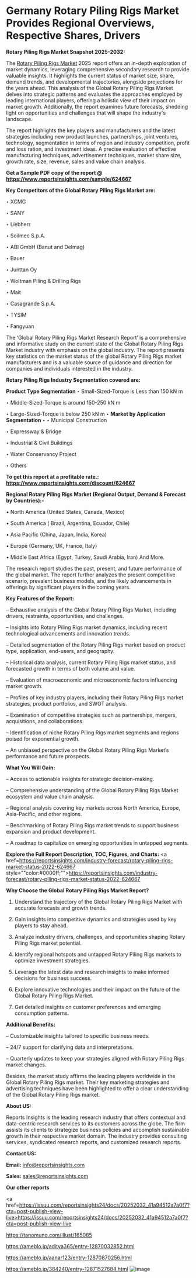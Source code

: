 # Germany Rotary Piling Rigs Market Provides Regional Overviews, Respective Shares, Drivers

<strong>Rotary Piling Rigs Market Snapshot 2025-2032:</strong>

The <a href=https://www.reportsinsights.com/sample/624667>Rotary Piling Rigs Market</a> 2025 report offers an in-depth exploration of market dynamics, leveraging comprehensive secondary research to provide valuable insights. It highlights the current status of market size, share, demand trends, and developmental trajectories, alongside projections for the years ahead. This analysis of the Global Rotary Piling Rigs Market delves into strategic patterns and evaluates the approaches employed by leading international players, offering a holistic view of their impact on market growth. Additionally, the report examines future forecasts, shedding light on opportunities and challenges that will shape the industry's landscape.

The report highlights the key players and manufacturers and the latest strategies including new product launches, partnerships, joint ventures, technology, segmentation in terms of region and industry competition, profit and loss ration, and investment ideas. A precise evaluation of effective manufacturing techniques, advertisement techniques, market share size, growth rate, size, revenue, sales and value chain analysis.

<strong>Get a Sample PDF copy of the report @ <a href=https://www.reportsinsights.com/sample/624667 style=color:#0000ff;>https://www.reportsinsights.com/sample/624667</a></strong>

<strong>Key Competitors of the Global Rotary Piling Rigs Market are:</strong>

‣ XCMG

‣ SANY

‣ Liebherr

‣ Soilmec S.p.A.

‣ ABI GmbH (Banut and Delmag)

‣ Bauer

‣ Junttan Oy

‣ Woltman Piling & Drilling Rigs

‣ Mait

‣ Casagrande S.p.A.

‣ TYSIM

‣ Fangyuan

The ‘Global Rotary Piling Rigs Market Research Report’ is a comprehensive and informative study on the current state of the Global Rotary Piling Rigs Market industry with emphasis on the global industry. The report presents key statistics on the market status of the global Rotary Piling Rigs market manufacturers and is a valuable source of guidance and direction for companies and individuals interested in the industry.

<strong>Rotary Piling Rigs Industry Segmentation covered are:</strong>

<strong>Product Type Segmentation</strong>
‣
Small-Sized-Torque is Less than 150 kN m

‣ Middle-Sized-Torque is around 150-250 kN m

‣ Large-Sized-Torque is below 250 kN m
‣ 
<strong>Market by Application Segmentation</strong>
‣
‣  Municipal Construction

‣ Expressway & Bridge

‣ Industrial & Civil Buildings

‣ Water Conservancy Project

‣ Others

<strong>To get this report at a profitable rate.: <a href=https://www.reportsinsights.com/discount/624667 style=color:#0000ff;>https://www.reportsinsights.com/discount/624667</a></strong>

<strong>Regional Rotary Piling Rigs Market (Regional Output, Demand &amp; Forecast by Countries):-</strong>

• North America (United States, Canada, Mexico)

• South America ( Brazil, Argentina, Ecuador, Chile)

• Asia Pacific (China, Japan, India, Korea)

• Europe (Germany, UK, France, Italy)

• Middle East Africa (Egypt, Turkey, Saudi Arabia, Iran) And More.

The research report studies the past, present, and future performance of the global market. The report further analyzes the present competitive scenario, prevalent business models, and the likely advancements in offerings by significant players in the coming years.

<strong>Key Features of the Report:</strong>

– Exhaustive analysis of the Global Rotary Piling Rigs Market, including drivers, restraints, opportunities, and challenges.

– Insights into Rotary Piling Rigs market dynamics, including recent technological advancements and innovation trends.

– Detailed segmentation of the Rotary Piling Rigs market based on product type, application, end-users, and geography.

– Historical data analysis, current Rotary Piling Rigs market status, and forecasted growth in terms of both volume and value.

– Evaluation of macroeconomic and microeconomic factors influencing market growth.

– Profiles of key industry players, including their Rotary Piling Rigs market strategies, product portfolios, and SWOT analysis.

– Examination of competitive strategies such as partnerships, mergers, acquisitions, and collaborations.

– Identification of niche Rotary Piling Rigs market segments and regions poised for exponential growth.

– An unbiased perspective on the Global Rotary Piling Rigs Market’s performance and future prospects.

<strong>What You Will Gain:</strong>

– Access to actionable insights for strategic decision-making.

– Comprehensive understanding of the Global Rotary Piling Rigs Market ecosystem and value chain analysis.

– Regional analysis covering key markets across North America, Europe, Asia-Pacific, and other regions.

– Benchmarking of Rotary Piling Rigs market trends to support business expansion and product development.

– A roadmap to capitalize on emerging opportunities in untapped segments.

<strong>Explore the Full Report Description, TOC, Figures, and Charts:</strong>
<a href=https://reportsinsights.com/industry-forecast/rotary-piling-rigs-market-status-2022-624667 style=""color:#0000ff;"">https://reportsinsights.com/industry-forecast/rotary-piling-rigs-market-status-2022-624667</a>

<strong>Why Choose the Global Rotary Piling Rigs Market Report?</strong>

1. Understand the trajectory of the Global Rotary Piling Rigs Market with accurate forecasts and growth trends.

2. Gain insights into competitive dynamics and strategies used by key players to stay ahead.

3. Analyze industry drivers, challenges, and opportunities shaping Rotary Piling Rigs market potential.

4. Identify regional hotspots and untapped Rotary Piling Rigs markets to optimize investment strategies.

5. Leverage the latest data and research insights to make informed decisions for business success.

6. Explore innovative technologies and their impact on the future of the Global Rotary Piling Rigs Market.

7. Get detailed insights on customer preferences and emerging consumption patterns.

<strong>Additional Benefits:</strong>

– Customizable insights tailored to specific business needs.

– 24/7 support for clarifying data and interpretations.

– Quarterly updates to keep your strategies aligned with Rotary Piling Rigs market changes.

Besides, the market study affirms the leading players worldwide in the Global Rotary Piling Rigs market. Their key marketing strategies and advertising techniques have been highlighted to offer a clear understanding of the Global Rotary Piling Rigs market.

<strong><strong>About US</strong>:</strong>

Reports Insights is the leading research industry that offers contextual and data-centric research services to its customers across the globe. The firm assists its clients to strategize business policies and accomplish sustainable growth in their respective market domain. The industry provides consulting services, syndicated research reports, and customized research reports.

<strong>Contact US:</strong>

<p class=><b>Email:</b> <a href=mailto:info@reportsinsights.com>info@reportsinsights.com</a></p>
<p class=><b>Sales:</b> <a href=mailto:sales@reportsinsights.com>sales@reportsinsights.com</a></p>

<strong>Our other reports</strong>

<a href=https://issuu.com/reportsinsights24/docs/20252032_41a94512a7a0f7?cta=post-publish-view-live>https://issuu.com/reportsinsights24/docs/20252032_41a94512a7a0f7?cta=post-publish-view-live</a>

<a href=https://tanomuno.com/illust/165085>https://tanomuno.com/illust/165085</a>

<a href=https://ameblo.jp/aditya365/entry-12870032852.html>https://ameblo.jp/aditya365/entry-12870032852.html</a>

<a href=https://ameblo.jp/aanar123/entry-12870870256.html>https://ameblo.jp/aanar123/entry-12870870256.html</a>

<a href=https://ameblo.jp/384240/entry-12871527684.html>https://ameblo.jp/384240/entry-12871527684.html</a>
![image](https://github.com/user-attachments/assets/e7834816-243f-4519-b3e7-51af0b439c80)
